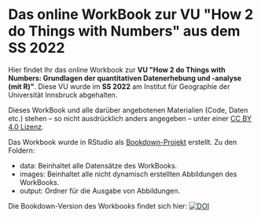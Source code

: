 # Das online WorkBook zur VU "How 2 do Things with Numbers" aus dem SS 2022

Hier findet Ihr das online Workbook zur **VU "How 2 do Things with Numbers: Grundlagen der quantitativen Datenerhebung und -analyse (mit R)"**. Diese VU wurde im **SS 2022** am Institut für Geographie der Universität Innsbruck abgehalten. 

Dieses WorkBook und alle darüber angebotenen Materialien (Code, Daten etc.) stehen – so nicht ausdrücklich anders angegeben – unter einer [CC BY 4.0 Lizenz](https://creativecommons.org/licenses/by/4.0/deed.de).

Das Workbook wurde in RStudio als [Bookdown-Projekt](https://bookdown.org/) erstellt. Zu den Foldern:

* data: Beinhaltet alle Datensätze des WorkBooks.
* images: Beinhaltet alle nicht dynamisch erstellten Abbildungen des WorkBooks.
* output: Ordner für die Ausgabe von Abbildungen.

Die Bookdown-Version des Workbooks findet sich hier: [![DOI](https://zenodo.org/badge/520426887.svg)](https://zenodo.org/badge/latestdoi/520426887)
